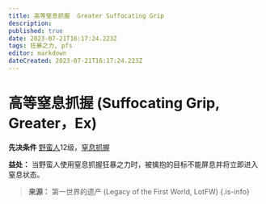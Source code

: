 ```yaml
---
title: 高等窒息抓握  Greater Suffocating Grip
description: 
published: true
date: 2023-07-21T16:17:24.223Z
tags: 狂暴之力, pfs
editor: markdown
dateCreated: 2023-07-21T16:17:24.223Z
---
```


# 高等窒息抓握 (Suffocating Grip, Greater，Ex)

**先决条件** [野蛮人](/野蛮人)12级，[窒息抓握](/狂暴之力/窒息抓握)

**益处：** 当野蛮人使用窒息抓握狂暴之力时，被擒抱的目标不能屏息并将立即进入窒息状态。

> **来源：** 第一世界的遗产 (Legacy of the First World, LotFW)
{.is-info}
